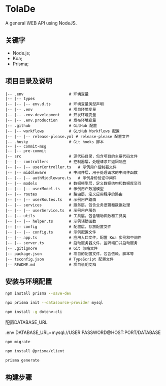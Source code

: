 # TolaDe
A general WEB API using NodeJS.


## 关键字

- Node.js;
- Koa;
- Prisma;

## 项目目录及说明
```
|-- .env                    # 环境变量
|-- |-- types
|-- |-- |-- env.d.ts        # 环境变量类型声明
|-- |-- .env                # 项目环境变量
|-- |-- .env.development    # 开发环境变量
|-- |-- .env.production     # 发布环境变量
|-- .github                 # GitHub 配置
|-- |-- workflows           # GitHub Workflows 配置
|-- |-- |-- release-please.yml # release-please 配置文件
|-- .husky                  # Git hooks 脚本
|-- |-- commit-msg
|-- |-- pre-commit
|-- src                     # 源代码目录，包含项目的主要代码文件
|-- |-- controllers         # 控制器层，处理请求并返回响应
|-- |-- |-- userController.ts   # 示例用户控制器文件
|-- |-- middleware          # 中间件层，用于处理请求的中间件函数
|-- |-- |-- authMiddleware.ts   # 示例身份验证中间件
|-- |-- models              # 数据模型层，定义数据结构和数据库交互
|-- |-- |-- userModel.ts    # 示例用户数据模型
|-- |-- routes              # 路由层，定义应用程序的路由
|-- |-- |-- userRoutes.ts   # 示例用户路由
|-- |-- services            # 服务层，包含业务逻辑和数据处理
|-- |-- |-- userService.ts  # 示例用户服务
|-- |-- utils               # 工具层，包含辅助函数和工具类
|-- |-- |-- helper.ts       # 示例辅助函数
|-- |-- config              # 配置层，存放配置文件
|-- |-- |-- config.ts       # 示例配置文件
|-- |-- app.ts              # 应用入口文件，配置 Koa 实例和中间件
|-- |-- server.ts           # 启动服务器文件，监听端口并启动服务
|-- .gitignore              # Git 忽略文件
|-- package.json            # 项目的配置文件，包含依赖、脚本等
|-- tsconfig.json           # TypeScript 配置文件
|-- README.md               # 项目说明文档
```

## 安装与环境配置

```bash
npm install prisma --save-dev
```
```bash
npx prisma init --datasource-provider mysql
```
```bash
npm install -g dotenv-cli
```
配置DATABASE_URL

.env
DATABASE_URL=mysql://USER:PASSWORD@HOST:PORT/DATABASE
```bash
npm migrate
```

```bash
npm install @prisma/client
```
```bash
prisma generate
```
## 构建步骤
